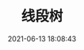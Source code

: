 ---
title: 线段树
date: 2021-06-13 18:08:43
summary:
tags:
categories:
img: https://cdn.jsdelivr.net/gh/GoldArowana/static_source@main/images/cover/co105.jpg
tinyImg: https://cdn.jsdelivr.net/gh/GoldArowana/static_source@main/images/tiny/cover/co105.jpg
---